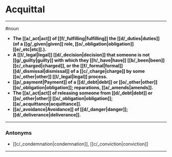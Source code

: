 # Acquittal
---
#noun
- **The [[a/_act|act]] of [[f/_fulfilling|fulfilling]] the [[d/_duties|duties]] (of a [[g/_given|given]] role, [[o/_obligation|obligation]] [[e/_etc|etc]].).**
- **A [[l/_legal|legal]] [[d/_decision|decision]] that someone is not [[g/_guilty|guilty]] with which they [[h/_have|have]] [[b/_been|been]] [[c/_charged|charged]], or the [[f/_formal|formal]] [[d/_dismissal|dismissal]] of a [[c/_charge|charge]] by some [[o/_other|other]] [[l/_legal|legal]] process.**
- **[[p/_payment|Payment]] of a [[d/_debt|debt]] or [[o/_other|other]] [[o/_obligation|obligation]]; reparations, [[a/_amends|amends]].**
- **The [[a/_act|act]] of releasing someone from [[d/_debt|debt]] or [[o/_other|other]] [[o/_obligation|obligation]]; [[a/_acquittance|acquittance]].**
- **[[a/_avoidance|Avoidance]] of [[d/_danger|danger]]; [[d/_deliverance|deliverance]].**
---
### Antonyms
- [[c/_condemnation|condemnation]], [[c/_conviction|conviction]]
---
